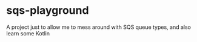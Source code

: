 # sqs-playground
A project just to allow me to mess around with SQS queue types, and also learn some Kotlin
